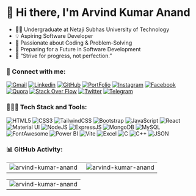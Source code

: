 <h1>👋 Hi there, I'm Arvind Kumar Anand </h1>

- 👨‍💻 Undergraduate at Netaji Subhas University of Technology
- 💡 Aspiring Software Developer
- 💼 Passionate about Coding & Problem-Solving
- 🎯 Preparing for a Future in Software Development
- 🚀 “Strive for progress, not perfection.”

<h3 align="left">📲 Connect with me:</h3>
<div align="left">
 <a href="mailto:arvindanand.0015@gmail.com"><img alt="Gmail" src="https://img.shields.io/badge/Gmail-D14836?style=for-the-badge&logo=gmail&logoColor=white" /></a>
 <a href="https://www.linkedin.com/in/arvind-kumar-anand/"><img alt="Linkedin" src="https://img.shields.io/badge/LinkedIn-0077B5?style=for-the-badge&logo=linkedin&logoColor=white" /></a>
 <a href="https://github.com/arvind-kumar-anand"><img alt="GitHub" src="https://img.shields.io/badge/GitHub-100000?style=for-the-badge&logo=github&logoColor=white" /></a>
 <a href="https://linktr.ee/arvind.kumar.anand"><img alt="PortFolio" src="https://img.shields.io/badge/Portfolio-255E63?style=for-the-badge&logo=About.me&logoColor=white" /></a>
 <a href="https://www.instagram.com/arvind.kumar.anand/"><img alt="Instagram" src="https://img.shields.io/badge/Instagram-E4405F?style=for-the-badge&logo=instagram&logoColor=white" /></a>
 <a href="https://www.facebook.com/kumar.arvind.anand"><img alt="Facebook" src="https://img.shields.io/badge/Facebook-1877F2?style=for-the-badge&logo=facebook&logoColor=white" /></a>
 <a href="https://www.quora.com/profile/Arvind-Kumar-Anand-4"><img alt="Quora" src="https://img.shields.io/badge/Quora-%23B92B27.svg?&style=for-the-badge&logo=Quora&logoColor=white" /></a>
 <a href="https://stackoverflow.com/users/24973361/arvind-kumar-anand"><img alt="Stack Over Flow" src="https://img.shields.io/badge/Stack_Overflow-FE7A16?style=for-the-badge&logo=stack-overflow&logoColor=white" /></a>
 <a href="https://twitter.com/arvind_kr_anand"><img alt="Twitter" src="https://img.shields.io/badge/Twitter-1DA1F2?style=for-the-badge&logo=twitter&logoColor=white" /></a>
 <a href="https://t.me/arvindkumaranand"><img alt="Telegram" src="https://img.shields.io/badge/Telegram-2CA5E0?style=for-the-badge&logo=telegram&logoColor=white" /></a>
 <a href=""><img alt="" src="" /></a>
 <a href=""><img alt="" src="" /></a>
 <a href=""><img alt="" src="" /></a>
 <a href=""><img alt="" src="" /></a>
</div>

<h3 align="left">👨🏻‍💻 Tech Stack and Tools:</h3>
<div align="left">
<img alt="HTML5" src="https://img.shields.io/badge/html5-%23E34F26.svg?style=for-the-badge&logo=html5&logoColor=white"/>
<img alt="CSS3" src="https://img.shields.io/badge/css3-%231572B6.svg?style=for-the-badge&logo=css3&logoColor=white"/> 
<img alt="TailwindCSS" src="https://img.shields.io/badge/Tailwind_CSS-38B2AC?style=for-the-badge&logo=tailwind-css&logoColor=white"/>
<img alt="Bootstrap" src="https://img.shields.io/badge/bootstrap-%23563D7C.svg?style=for-the-badge&logo=bootstrap&logoColor=white"/>
<img alt="JavaScript" src="https://img.shields.io/badge/javascript-%23323330.svg?style=for-the-badge&logo=javascript&logoColor=%23F7DF1E"/> 
<img alt="React" src="https://img.shields.io/badge/react-%2320232a.svg?style=for-the-badge&logo=react&logoColor=%2361DAFB"/>
<img alt="Material UI" src="https://img.shields.io/badge/Material%20UI-007FFF?style=for-the-badge&logo=mui&logoColor=white"/>
<img alt="NodeJS" src="https://img.shields.io/badge/node.js-%2343853D.svg?style=for-the-badge&logo=node-dot-js&logoColor=white"/>
<img alt="ExpressJS" src="https://img.shields.io/badge/Express.js-000000?style=for-the-badge&logo=express&logoColor=white"/>
<img alt="MongoDB" src="https://img.shields.io/badge/MongoDB-4EA94B?style=for-the-badge&logo=mongodb&logoColor=white"/>
<img alt="MySQL" src="https://img.shields.io/badge/MySQL-005C84?style=for-the-badge&logo=mysql&logoColor=white"/>
<img alt="FontAwesome" src="https://img.shields.io/badge/Font_Awesome-339AF0?style=for-the-badge&logo=fontawesome&logoColor=white"/>
<img alt="Power BI" src="https://img.shields.io/badge/PowerBI-F2C811?style=for-the-badge&logo=Power%20BI&logoColor=white"/>
<img alt="Vite" src="https://img.shields.io/badge/Vite-B73BFE?style=for-the-badge&logo=vite&logoColor=FFD62E"/>
<img alt="Excel" src="https://img.shields.io/badge/Microsoft_Excel-217346?style=for-the-badge&logo=microsoft-excel&logoColor=white"/>
<img alt="C" src="https://img.shields.io/badge/C-00599C?style=for-the-badge&logo=c&logoColor=white"/>
<img alt="C++" src="https://img.shields.io/badge/C%2B%2B-00599C?style=for-the-badge&logo=c%2B%2B&logoColor=white"/>
<img alt="JSON" src="https://img.shields.io/badge/json-5E5C5C?style=for-the-badge&logo=json&logoColor=white"/>
<img alt="" src="https://img.shields.io/badge/Python-FFD43B?style=for-the-badge&logo=python&logoColor=blue"/>
<img alt="" src=""/>
<img alt="" src=""/>
</div>

<h3 align="left">📊 GitHub Activity:</h3>
<table>
  <tr>
     <td><img align="left" src="https://github-readme-stats.vercel.app/api/top-langs?username=arvind-kumar-anand&show_icons=true&locale=en&layout=compact" alt="arvind-kumar-anand" /></td>
     <td>&nbsp;<img align="center" src="https://github-readme-stats.vercel.app/api?username=arvind-kumar-anand&show_icons=true&locale=en" alt="arvind-kumar-anand" /></td>
  </tr>
</table>
<table align="center">
  <tr>
    <td><img align="center" src="https://github-readme-streak-stats.herokuapp.com/?user=arvind-kumar-anand&" alt="arvind-kumar-anand" /></td>
  </tr>
</table>
